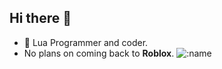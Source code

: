 ## Hi there 👋

- 🦢 Lua Programmer and coder.
- No plans on coming back to **Roblox**.
![:name](https://count.getloli.com/@teeenoob?name=teeenoob&theme=booru-helltaker&padding=7&offset=0&align=bottom&scale=1&pixelated=1&darkmode=auto)